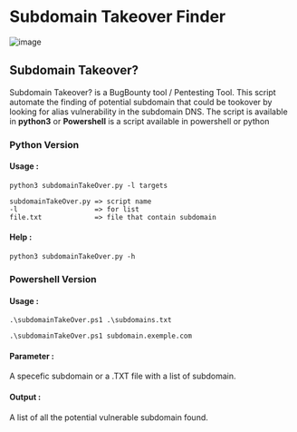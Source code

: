 # Subdomain Takeover Finder

![image](https://i.ibb.co/LxCH0t8/subdomain.png "Subdomain Takeover")

## Subdomain Takeover? 

Subdomain Takeover? is a BugBounty tool / Pentesting Tool. This script automate the finding of potential subdomain that could be tookover by looking for alias vulnerability in the subdomain DNS. The script is available in **python3** or **Powershell** is a script available in powershell or python 

### **Python Version** 

#### **Usage :**
    
    python3 subdomainTakeOver.py -l targets

    subdomainTakeOver.py => script name
    -l                   => for list 
    file.txt             => file that contain subdomain

#### **Help :**
    python3 subdomainTakeOver.py -h

### **Powershell Version** 


#### **Usage :**

    .\subdomainTakeOver.ps1 .\subdomains.txt

    .\subdomainTakeOver.ps1 subdomain.exemple.com

#### **Parameter :**
A specefic subdomain or a .TXT file with a list of subdomain.
 
#### **Output :**
A list of all the potential vulnerable subdomain found. 
